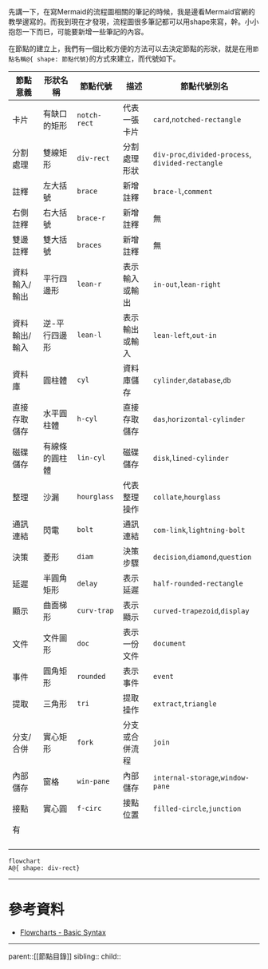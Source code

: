 先講一下，在寫Mermaid的流程圖相關的筆記的時候，我是邊看Mermaid官網的教學邊寫的。而我到現在才發現，流程圖很多筆記都可以用shape來寫，幹。小小抱怨一下而已，可能要新增一些筆記的內容。

在節點的建立上，我們有一個比較方便的方法可以去決定節點的形狀，就是在用`節點名稱@{ shape: 節點代號}`的方式來建立，而代號如下。


| 節點意義    | 形狀名稱    | 節點代號         | 描述      | 節點代號別名                                               |
| ------- | ------- | ------------ | ------- | ---------------------------------------------------- |
| 卡片      | 有缺口的矩形  | `notch-rect` | 代表一張卡片  | `card`,`notched-rectangle`                           |
| 分割處理    | 雙線矩形    | `div-rect`   | 分割處理形狀  | `div-proc`,`divided-process`,<br>`divided-rectangle` |
| 註釋      | 左大括號    | `brace`      | 新增註釋    | `brace-l`,`comment`                                  |
| 右側註釋    | 右大括號    | `brace-r`    | 新增註釋    | 無                                                    |
| 雙邊註釋    | 雙大括號    | `braces`     | 新增註釋    | 無                                                    |
| 資料輸入/輸出 | 平行四邊形   | `lean-r`     | 表示輸入或輸出 | `in-out`,`lean-right`                                |
| 資料輸出/輸入 | 逆-平行四邊形 | `lean-l`     | 表示輸出或輸入 | `lean-left`,`out-in`                                 |
| 資料庫     | 圓柱體     | `cyl`        | 資料庫儲存   | `cylinder`,`database`,`db`                           |
| 直接存取儲存  | 水平圓柱體   | `h-cyl`      | 直接存取儲存  | `das`,`horizontal-cylinder`                          |
| 磁碟儲存    | 有線條的圓柱體 | `lin-cyl`    | 磁碟儲存    | `disk`,`lined-cylinder`                              |
| 整理      | 沙漏      | `hourglass`  | 代表整理操作  | `collate`,`hourglass`                                |
| 通訊連結    | 閃電      | `bolt`       | 通訊連結    | `com-link`,`lightning-bolt`                          |
| 決策      | 菱形      | `diam`       | 決策步驟    | `decision`,`diamond`,`question`                      |
| 延遲      | 半圓角矩形   | `delay`      | 表示延遲    | `half-rounded-rectangle`                             |
| 顯示      | 曲面梯形    | `curv-trap`  | 表示顯示    | `curved-trapezoid`,`display`                         |
| 文件      | 文件圖形    | `doc`        | 表示一份文件  | `document`                                           |
| 事件      | 圓角矩形    | `rounded`    | 表示事件    | `event`                                              |
| 提取      | 三角形     | `tri`        | 提取操作    | `extract`,`triangle`                                 |
| 分支/合併   | 實心矩形    | `fork`       | 分支或合併流程 | `join`                                               |
| 內部儲存    | 窗格      | `win-pane`   | 內部儲存    | `internal-storage`,`window-pane`                     |
| 接點      | 實心圓     | `f-circ`     | 接點位置    | `filled-circle`,`junction`                           |
| 有       |         |              |         |                                                      |
|         |         |              |         |                                                      |
|         |         |              |         |                                                      |
|         |         |              |         |                                                      |
|         |         |              |         |                                                      |
```mermaid
flowchart
A@{ shape: div-rect}
```

- - -
# 參考資料
- [Flowcharts - Basic Syntax](https://mermaid.js.org/syntax/flowchart.html)
- - -
parent::[[節點目錄]]
sibling::
child::